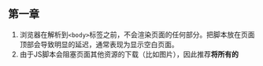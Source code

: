 ## 第一章
1. 浏览器在解析到`<body>`标签之前，不会渲染页面的任何部分。把脚本放在页面顶部会导致明显的延迟，通常表现为显示空白页面。
1. 由于JS脚本会阻塞页面其他资源的下载（比如图片），因此推荐**将所有的<script>标签**尽可能的放到**<body>标签的底部**。
总结：**将脚本放在底部**。
2. 由于每个<script>标签**初始下载**时都会阻塞页面渲染，所以减少页面包含的<script>标签数量有助于改善这一情况。可以通过打包工具来合并为一个JS文件。
3. 下载单个100kb的文件比下载4个25kb的文件更快。**减少页面中外链脚本文件的数量将会改善性能**。
4. 无阻塞脚本的秘诀在于，在页面加载完成后才加载JavaScript代码。在window对象的onload事件触发后再下载脚本。
3. 在<script>标签里使用defer 或者 async 属性。对应的JavaScript文件将在页面解析到`<script>`标签时开始下载，但并不会执行，直到DOM加载完成。
4. 带有defer属性的js文件下载时，不会阻塞浏览器的其他进程。可以并行下载。

## 第二章
1. 如果一个函数引用了三次document，而document是个全局对象。搜索该变量的过程必须遍历整个作用域链，直到最后在全局变量对象中找到。
2. 执行函数时会创建一个成为执行环境（执行上下文）的内部对象。一个执行环境定义了一个函数执行时的环境。函数每次执行时对应的执行环境都是独一无二的，所以多次调用同一个函数就会创建多个执行环境。当函数执行完毕，执行环境就会被销毁。
3. 在执行环境的作用域链中，一个标识符所在的位置越深，他的读写速度也就越慢。因此，局部变量总是最快的。全局变量通常是最慢的，因为全局变量总是存在于作用域链中的最末端。
4. 如果多次访问一个全局对象，可以通过全局变量的引用储存在一个局部变量中。如： `var doc = document`，这样访问全局变量的次数从3次变为1次。而且doc是个局部变量，通过它访问document会更快。
5. 使用闭包也会对性能有影响。闭包是JS最强大的功能之一，它允许函数访问局部作用域之外的数据。
6. 减轻闭包对执行速度的影响：将常用的跨作用于变量储存在局部变量中，然后直接访问局部变量。
7. 通过`hasOwnProperty()`可以判断对象是否包含特定的实例成员。
```
let book = {
    name: 'js'
}

book.hasOwnProperty('name') // true
book.hasOwnProperty('toString') // false
```
8. 要确定对象是否包含特定的属性，可以使用in操作符
```
('name' in book) // true
('toString' in book) // true 因为他即会搜索实例，也会搜索原型
```
9. 搜索实例成员比从字面量或局部变量中读取数据代价更高，再加上便利原型链带来的开销，让性能问题更为严重。
10. 对象成员嵌套得越深，读取速度就会越慢。如  读取loaction.href 比 window.loaction.href  快。
11. 通常来说，在函数中如果要多次读取同一个对象属性，最佳做法是将属性保存到局部变量中。局部变量能够用来代替属性以避免多次查找带来的性能开销。
12. 通过赋值给局部变量的方法不适用于对象的成员方法。因为许多对象方法使用this来判断执行环境，把一个对象方法保存在局部变量会导致this绑定到window，而this值的改变会使得JavaScript引擎无法正确解析它的对象成员，进而导致程序出错。

## 第三章
1. 频繁的访问DOM也会影响性能。访问DOM的次数越多，代码的运行速度越慢。
2. 当页面布局和几何属性发生改变时就需要“重排”。
3. 每次重排都会产生计算消耗，大多数浏览器通过队列化修改并批量执行来优化重排过程。
4. 浏览器需要重排的次数越小，应用程序的响应速度就越快。
5. 如果通过dom改变元素的几何属性（宽高），其他元素的几何属性也会受到影响。浏览器会使渲染树中受到影响的部分失效，并重新构造渲染树。**这个过程称为重排（reflow）**。
6. 完成重排后，浏览器会重新绘制受影响的部分到屏幕中，**这个过程称为重绘（repaint）**。
7. **并不是所有的dom变化都会影响几何属性。例如，改变一个元素的背景色并不会影响它的宽和高。在这种情况下，只会发生一次重绘，因为元素的布局并没有改变**。
8. 重排发生在**页面布局和几何属性改变**时就需要重排。
- 添加或删除可见的DOM元素
- 元素位置改变
- 元素尺寸改变（包括：外边距、内边距、边框厚度、宽度、高度等属性改变。）
- 内容改变，例如：文本改变或图片被另一个不同尺寸的图片替代
- 页面渲染初始化
- 浏览器窗口尺寸改变
9. 当你需要对DOM元素进行一系列操作时，可以通过以下步骤来减少重绘和重排的次数：
    - 使元素脱离文档流
    - 对其应用多重改变
    - 把元素带回文档中

这个过程里会触发两次重排，第一步和第二步。如果你忽略这两步，那么在第二步**所产生的任何修改都会触发一次重排**。
10. 有三种方法可以使dom脱离文档：
- 隐藏元素，应用修改，重新显示
- 使用文档片段在当前DOM之外构建一个子树，再把它拷贝回文档
- 将原始元素拷贝到一个脱离文档的节点中，修改副本，完成后再替换原始元素
11. 在IE中大量：hover会降低性能。
12. 使用事件委托来减少事件处理器的数量。

## 第四章
1. 在大多数变成语言中，代码执行时间大部分消耗在循环中。循环处理是最常见的编程模式之一，也是提升性能必须关注的要点之一。
2. 循环类型包括 for循环、while循环、do-while循环和for-in循环。这些循环当中只有for-in循环比其他几种明显要慢。
3.在循环中，通过定义一个局部变量的`length`属性，这样循环运行前只进行一次属性查找。可以直接读取局部变量。
```
for(let i=0; i<item.length; i++)
写成
for(let i=0, len=item.length; i<len; i++)
```
4. 通过使用倒序循环来提升性能，如：`var i=items.length i--`
5. Duff's Device
```
let i = item.length % 8
while(i) {
    process(item[i--])
}

i = Math.floor(item.length % 8)

whilte(i) {
    process(item[i--])
    process(item[i--])
    process(item[i--])
    process(item[i--])
    process(item[i--])
    process(item[i--])
    process(item[i--])
    process(item[i--])
}
```
5. 事实证明，大多数情况下switch比if-else运行要快，但只有当条件数量很大时才快得明显。
6. 在条件数量较少时使用if-else，而在条件数量较大时使用switch。
7. 优化if-else的方法是确保**最有可能出现的条件放在首位**。if-else中的条件语句应该总是按照从**最大概率到最小概率的顺序排列**，以确保运行速度最快。
8. 优化if-else的另一种方法是使用一系列嵌套的if-else语句。
```
if (value < 6) {
    if (value < 3) {
      if (value === 2) {
        console.log('result2');
      } else if (value === 1) {
        console.log('result1');
      } else {
        console.log('result0');
      }
    } else {
      if (value === 3) {
        console.log('result3');
      } else if (value === 4) {
        console.log('result4');
      } else {
        console.log('result5');
      }
    }
    } else {
    if (value < 8) {
      if (value === 7) {
        console.log('result7');
      } else {
        console.log('result6');
      }
    } else {
      if (value === 8) {
        console.log('result8');
      } else if (value === 9) {
        console.log('result9');
      } else {
        console.log('result10');
      }
    }
}
```
9. 使用**查找表**（**数组**）比if-else和switch更快。优点是不用书写任何条件判断语句，即便候选值数量增加时，也几乎不会产生额外的性能开销。
10. 当单个键和单个值之间存在逻辑映射时，查找表的优势就能体现出来。`switch`语句**更适合于每个键都需要对应一个独特的动作或一系列动作的场合**。
11. JavaScript引擎支持的递归数量与JavaScript调用栈大小直接相关。
12. 最常见的导致栈溢出的原因是**不正确的终止条件**。
13. 字符串合并的方法：
```
The + operator: str = 'a' + 'b' + 'c'
The += operator: str = 'a'
                str += 'b'
                str += 'c'
array.join(): str = ['a', 'b', 'c'].join("")
string.concat(): str = 'a'
                str = str.concat(['a', 'b'])
```
14. `str += 'one' + 'two'`；此代码运行会经历以下几个步骤：
- 在内存中创建一个临时字符串
- 连接后的字符串'onetwo'被赋值给该临时字符串
- 临时字符串与str当前的值连接
- 连接后的值赋值给str
15. 优化上述代码:`str += 'one';str += 'two';`或者`str = str + 'one' + 'two'`。
- 赋值表达式由str作为基础，每次给他附加一个字符串，由左向右依次连接，因此避免使用了**临时字符串**。
- 除IE浏览器外，其他浏览器会尝试为**表达式左侧的字符串分配更多的内存**，然后将第二个字符串拷贝至它的结尾。
16. 在IE7及一下用`join()`可以使用如下优化：**使用一个数组来接收合并的字符串，然后通过`join("")`进行连接。**
17. 正则表达式慢的原因通常是匹配失败的过程慢，而不是匹配成功的过程慢。所以，如果修改一个正则表达式匹配过程变快而失败过程变慢，是一个错误的修改。
18. 一个快速的正则表达式需要：
- 起始标记：`^ $`
- 特定的字符串
- 字符类：`\d [a-z]`等
- 单词边界：`\b`
- 避免：
    - 分组或选择字元开头
    - 类似`one|two`的顶层分支
19. 使用字符集和选项组件来减少对分支的需求：
```
// 替换前   替换后
cat|bat     [cb]at
red|read    rea?d
red|raw     r(?:ed|aw)
(.|\r|\n)   [\s\S]
```


## 第六章
1. **用于执行JavaScript和更新用户界面的进程通常被称为“浏览器UI线程”。UI线程的工作基于一个简单的队列系统，任务会被保存到队列中直到进程空闲。一旦空闲，队列中的下一个任务就被重新提取出来并运行。这些任务要么是运行JavaScript代码，要么是执行UI更新，包括重绘和重排。**
2. 定时器的时间**从代码创建开始时计时**。并在指定时间后**加入任务队列**。
3. 如果执行定时器的函数执行时间较长甚至超过定时器的时间，那么定时器会在函数执行完之后立马执行。
4. 每个定时器的真实延时时间在很大程度上来说取决于具体情况。普遍来讲，最好使用最少25毫秒，因为在小的延时，对大多数UI更新来说不够用。


## 第七章
1. 使用xht时，`POST`和`GET`的对比：
- 对于那些不会改变服务器状态，只会获取数据（幂等行为）的请求，应该使用GET。**经GET请求的数据会被缓存起来，如果需要多次请求同一数据的话，他会有助于提升性能。**
> 幂等行为：若干次请求的副作用与单词请求相同或者根本没有副作用，那么这些请求方法就能够被视作“幂等”的。GET请求对服务器不产生其他副作用，所以具有幂等属性。
- 当请求的URL加上参数的长度接近或超过2048个字符时，才应该用POST获取数据。因为有些浏览器显示URL长度，过长时将会导致请求的URL被截断。
2. 当使用XHR发送数据到服务器时，GET方式会更快。因为对于少量数据而言，一个GET请求往服务器只发送一个数据包。而一个POST请求，至少要发送两个数据包，一个装载头信息，另一个装载POST正文。POST更适合发送大量数据到服务器。
3. 当使用XHR时，JSON数据被当成字符串返回。该字符串紧接着被eval()转换成原生对象。然而，在使用动态脚本注入时，JOSN数据被当成另一个JavaScript文件并作为原生代码执行。为实现这一点，这些数据必须封装在一个回调函数里。这就是所谓的“JSON填充(JSON with padding)”或JSON-P。
4. 最快的Ajax请求就是没有请求。有两种主要的方法可避免发送不必要的请求：
- 在服务端，设置HTTP头信息以确保你的响应会被浏览器缓存
- 在客户端，把获取到的信息储存到本地，从而避免再次请求
5. 要使相应缓存，可以设置HTTP头部 `Expires`，这个请求头能设置一个缓存日期，超过这个日期后，请求就直接在服务器进行请求。
6. 可是手动设置缓存。也就是在页面中设置一个变量，然后使用url作为键值，请求之后 储存到变量中。如果用户执行了某些动作导致缓存失效，可以删除变量中的url。`delete localCache['/user/friendlist/']`
7. 第一种消除函数中的重复工作的方法是延迟加载。延迟加载意味着信息再被使用前不会做任何操作。在方法调用时，首先检查并决定使用哪种方法去绑定或取消绑定事件处理器。然后原始函数被包含正确操作的新函数覆盖。
8. 另一种方法是 条件预加载，他会在脚本加载期间提前检测，而不会等到函数被调用。**使用三元表达式进行设置**。
```javascript
const addHandler = document.body.addEventListener ? ... : ...
```
9. 条件预加载确保所有函数调用消耗的时间相同。其代价是需要在脚本加载时就检测，而不是加载后。预加载适合用于一个函数马上就要被用到，并且在整个页面的生命周期中频繁出现的场合。
10. JavaScript的原生方法总会比你写的任何代码都要快，尽量使用原生方法。


## 第九章
1. 网站提速中的重要一条规则，就是减少页面渲染所需的http请求数，特别是针对那些首次访问网站的用户。一个简单的方式就是把部分文件和代码合并成一个外链文件。
2. JavaScript压缩指的是把JavaScript文件中所有与运行无关的部分进行剥离的过程。剥离的内容包括注释和不必要的空白字符。


## 第十章
1. 可以使用手动插入代码的方式来记录代码的运行时间。
```javascript
const Timer = {
    _data: {},
    
    start: key => {
        Timer._data[key] = +new Data()
    },
    
    stop: key => {
        let time = TImer._data[key]
        if(time) {
            Timer._data[key] = +new Data() - time
        }
    },
    
    getTime: key => {
        return Timer._data[key]
    }
}

Timer.start('create')
for(let i=0;i<1000;i++) {
    element = document.createElement('div')
}
Timer.stop('create')

console.log(Timer.getTime('create'))
```
2. 传统上，浏览器限制每次请求只能发出一个脚本请求。这样做是为了管理文件之间的依赖关系。脚本之间存在间隙就说明脚本被阻塞了。**有些浏览器的解决办法是允许并行下载，但阻塞运行**。虽然这样做能使文件下载得更快，但页面渲染仍然会被阻塞，直到所有脚本都被执行。